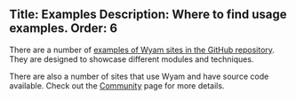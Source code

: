 Title: Examples
Description: Where to find usage examples.
Order: 6
---
There are a number of [examples of Wyam sites in the GitHub repository](https://github.com/Wyamio/Wyam/tree/master/Examples). They are designed to showcase different modules and techniques.

There are also a number of sites that use Wyam and have source code available. Check out the [Community](/community) page for more details.